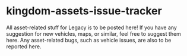 # kingdom-assets-issue-tracker

All asset-related stuff for Legacy is to be posted here! If you have any suggestion for new vehicles, maps, or similar, feel free to suggest them here. Any asset-related bugs, such as vehicle issues, are also to be reported here.
